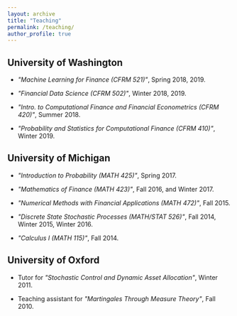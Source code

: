 ```yaml
---
layout: archive
title: "Teaching"
permalink: /teaching/
author_profile: true
---
```


<!-- {% include base_path %}

{% for post in site.teaching reversed %}
  {% include archive-single.html %}
{% endfor %} -->

## University of Washington

* _"Machine Learning for Finance (CFRM 521)"_, Spring 2018, 2019.

* _"Financial Data Science (CFRM 502)"_, Winter 2018, 2019.

* _"Intro. to Computational Finance and Financial Econometrics (CFRM 420)"_, Summer 2018.

* _"Probability and Statistics for Computational Finance (CFRM 410)"_, Winter 2019.


## University of Michigan

* _"Introduction to Probability (MATH 425)"_, Spring 2017.

* _"Mathematics of Finance (MATH 423)"_, Fall 2016, and Winter 2017.

* _"Numerical Methods with Financial Applications (MATH 472)"_, Fall 2015.

* _"Discrete State Stochastic Processes (MATH/STAT 526)"_, Fall 2014, Winter 2015, Winter 2016.

* _"Calculus I (MATH 115)"_, Fall 2014.


## University of Oxford

* Tutor for _"Stochastic Control and Dynamic Asset Allocation"_, Winter 2011. 

* Teaching assistant for _"Martingales Through Measure Theory"_, Fall 2010.